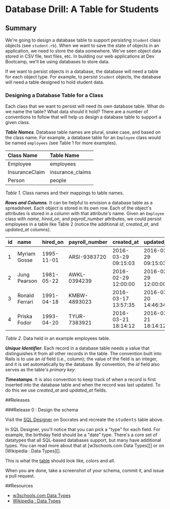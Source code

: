 # Database Drill: A Table for Students 
 

## Summary
We're going to design a database table to support persisting `Student` class objects (see `student.rb`).  When we want to save the state of objects in an application, we need to store the data somewhere.  We've seen object data stored in CSV file, text files, etc.  In building our web applications at Dev Bootcamp, we'll be using databases to store data.

If we want to persist objects in a database, the database will need a table for each object type.  For example, to persist `Student` objects, the database will need a table designed to hold student data.


### Designing a Database Table for a Class
Each class that we want to persist will need its own database table.  What do we name the table?  What data should it hold?  There are a number of conventions to follow that will help us design a database table to support a given class.

***Table Names***.  Database table names are plural, snake case, and based on the class name.  For example, a database table for an `Employee` class would be named `employees` (see Table 1 for more examples).

| Class Name     | Table Name       |
| :------------- | :---------       |
| Employee       | employees        |
| InsuranceClaim | insurance_claims |
| Person         | people           |

*Table 1*.  Class names and their mappings to table names.

***Rows and Columns***.  It can be helpful to envision a database table as a spreadsheet.  Each object is stored in its own row.  Each of the object's attributes is stored in a column with that attribute's name.  Given an `Employee` class with *name*, *hired_on*, and *payroll_number* attributes, we could persist employees in a table like Table 2 (notice the additional *id*, *created_at*, and *updated_at* columns).

| id  | name           | hired_on   | payroll_number | created_at          | updated_at          |
| :-- | :------------- | :--------- | :------------- | :------------------ | :------------------ |
| 1   | Myriam Gosse   | 1995-11-01 | ARSI-9383720   | 2016-03-29 09:15:03 | 2016-03-29 09:15:03 |
| 2   | Jung Pearson   | 1981-05-22 | AWKL-0394239   | 2016-02-29 12:00:00 | 2016-02-29 12:00:00 |
| 3   | Ronald Ferrari | 1991-04-18 | KMBW-4893023   | 2016-03-17 13:57:35 | 2016-03-20 14:46:34 |
| 4   | Priska Fodor   | 1993-04-20 | TYUR-7383921   | 2016-03-21 18:14:12 | 2016-03-21 18:14:12 |

*Table 2*.  Data held in an example employees table.


***Unique Identifier***.  Each record in a database table needs a value that distinguishes it from all other records in the table.  The convention built into Rails is to use an *id* field (i.e., column); the value of the field is an integer, and it is set automatically by the database.  By convention, the *id* field also serves as the table's *primary key*.


***Timestamps***.  It is also convention to keep track of when a record is first inserted into the database table and when the record was last updated.  To do this we use *created_at* and *updated_at* fields.


##Releases

###Release 0 : Design the schema

Visit the [SQL Designer](https://schemadesigner.devbootcamp.com/) on Socrates and recreate the <tt>students</tt> table above.

In SQL Designer, you'll notice that you can pick a "type" for each field.  For example, the birthday field should be a "date" type.  There's a core set of datatypes that all SQL-based databases support, but many have additional types.
You can read more about that at [w3schools.com Data Types][] or on [Wikipedia : Data Types][].

This is what the [table](http://f.cl.ly/items/0z3p0i1Y0G3h1A3V1d2p/Screen%20Shot%202012-05-17%20at%205.04.38%20PM.png) should look like, colors and all.

When you are done, take a screenshot of your schema, commit it, and issue a pull request.


##Resources

* [w3schools.com Data Types](http://www.w3schools.com/sql/sql_datatypes.asp)
* [Wikipedia : Data Types](http://en.wikipedia.org/wiki/SQL#Data_types)
